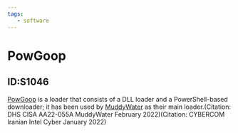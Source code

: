```yaml
---
tags:
   - software
---
```

# PowGoop
## ID:S1046
[PowGoop](/mitre/software/S1046) is a loader that consists of a DLL loader and a PowerShell-based downloader; it has been used by [MuddyWater](/mitre/groups/G0069) as their main loader.(Citation: DHS CISA AA22-055A MuddyWater February 2022)(Citation: CYBERCOM Iranian Intel Cyber January 2022)
